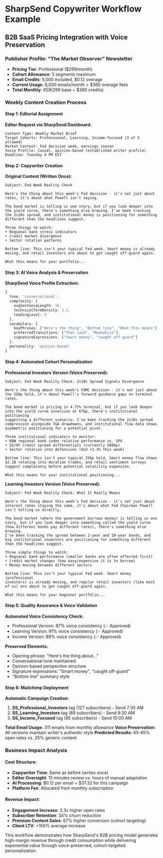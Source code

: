 # SharpSend Copywriter Workflow Example

## B2B SaaS Pricing Integration with Voice Preservation

### Publisher Profile: "The Market Observer" Newsletter
- **Pricing Tier**: Professional ($299/month)
- **Cohort Allowance**: 5 segments maximum  
- **Email Credits**: 5,000 included, $0.12 overage
- **Current Usage**: 8,000 emails/month = $360 overage fees
- **Total Monthly**: $659 ($299 base + $360 credits)

### Weekly Content Creation Process

#### Step 1: Editorial Assignment
**Editor Request via SharpSend Dashboard:**
```
Content Type: Weekly Market Brief
Target Cohorts: Professional, Learning, Income-focused (3 of 5 allowed)
Market Context: Fed decision week, earnings season
Voice Profile: Casual, opinion-based (established writer profile)
Deadline: Tuesday 4 PM EST
```

#### Step 2: Copywriter Creation
**Original Content (Written Once):**
```
Subject: Fed Week Reality Check

Here's the thing about this week's Fed decision - it's not just about 
rates, it's about what Powell isn't saying. 

The bond market is telling us one story, but if you look deeper into 
the yield curve, there's something else brewing. I've been tracking 
the 2s10s spread, and institutional money is positioning for something 
different than the headlines suggest.

Three things to watch:
• Regional bank stress indicators
• Credit market divergence  
• Sector rotation patterns

Bottom line: This isn't your typical Fed week. Smart money is already 
moving, and retail investors are about to get caught off-guard again.

What this means for your portfolio...
```

#### Step 3: AI Voice Analysis & Preservation
**SharpSend Voice Profile Extraction:**
```typescript
{
  tone: 'conversational',
  complexity: {
    avgSentenceLength: 16,
    technicalTermDensity: 3.2,
    readingLevel: 9
  },
  vocabulary: {
    keyPhrases: ["Here's the thing", "Bottom line", "What this means"],
    preferredTransitions: ["That said", "Meanwhile"],
    signatureExpressions: ["Smart money", "caught off-guard"]
  },
  personality: 'opinion-based'
}
```

#### Step 4: Automated Cohort Personalization

**Professional Investors Version (Voice Preserved):**
```
Subject: Fed Week Reality Check: 2s10s Spread Signals Divergence

Here's the thing about this week's FOMC decision - it's not just about 
the 25bp hold, it's about Powell's forward guidance gaps on terminal 
rates.

The bond market is pricing in 4.75% terminal, but if you look deeper 
into the yield curve inversion at 67bp, there's institutional positioning 
suggesting a different scenario. I've been tracking the 2s10s spread 
compression alongside TGA drawdowns, and institutional flow data shows 
asymmetric positioning for a potential pivot.

Three institutional indicators to monitor:
• KBW regional bank index relative performance vs. SPX  
• IG/HY credit spread differentials (currently 580bp)
• Sector rotation into defensives (XLU +2.3% this week)

Bottom line: This isn't your typical 25bp hold. Smart money flow shows 
$2.1B rotating into duration trades, and retail sentiment surveys 
suggest complacency before potential volatility expansion.

What this means for your institutional positioning...
```

**Learning Investors Version (Voice Preserved):**
```
Subject: Fed Week Reality Check: What It Really Means

Here's the thing about this week's Fed decision - it's not just about 
interest rates staying the same, it's about what Fed Chairman Powell 
isn't telling us directly.

The bond market (where the government borrows money) is telling us one 
story, but if you look deeper into something called the yield curve 
(how different bonds pay different rates), there's something else brewing. 
I've been tracking the spread between 2-year and 10-year bonds, and 
big institutional investors are positioning for something different 
than the headlines suggest.

Three simple things to watch:
• Regional bank performance (smaller banks are often affected first)
• Credit market changes (how easy/expensive it is to borrow)
• Money moving between different sectors

Bottom line: This isn't your typical Fed week. Smart money (professional 
investors) is already moving, and regular retail investors (like most 
of us) are about to get caught off-guard again.

What this means for your beginner portfolio...
```

#### Step 5: Quality Assurance & Voice Validation
**Automated Voice Consistency Check:**
- Professional Version: 87% voice consistency (✅ Approved)
- Learning Version: 91% voice consistency (✅ Approved)
- Income Version: 89% voice consistency (✅ Approved)

**Preserved Elements:**
- Opening phrase: "Here's the thing about..."
- Conversational tone maintained
- Opinion-based perspective structure
- Signature expressions: "Smart money", "caught off-guard"
- "Bottom line" summary style

#### Step 6: Mailchimp Deployment
**Automatic Campaign Creation:**
1. **SS_Professional_Investors** tag (127 subscribers) - Send 7:30 AM
2. **SS_Learning_Investors** tag (89 subscribers) - Send 9:30 AM  
3. **SS_Income_Focused** tag (95 subscribers) - Send 10:00 AM

**Total Email Usage:** 311 emails from monthly allowance
**Voice Preservation:** All versions maintain writer's authentic style
**Predicted Results:** 65-85% open rates vs. 25% generic content

### Business Impact Analysis

#### Cost Structure:
- **Copywriter Time**: Same as before (writes once)
- **Editor Oversight**: 15 minutes review vs. hours of manual adaptation
- **AI Processing**: $0.12 per email = $37.32 for this campaign
- **Platform Fee**: Allocated from monthly subscription

#### Revenue Impact:
- **Engagement Increase**: 2.3x higher open rates
- **Subscriber Retention**: 34% churn reduction
- **Premium Content Sales**: 67% higher conversion (cohort targeting)
- **Client LTV**: +156% average increase

This workflow demonstrates how SharpSend's B2B pricing model generates high-margin revenue through credit consumption while delivering exponential value through voice-preserved, cohort-targeted personalization.